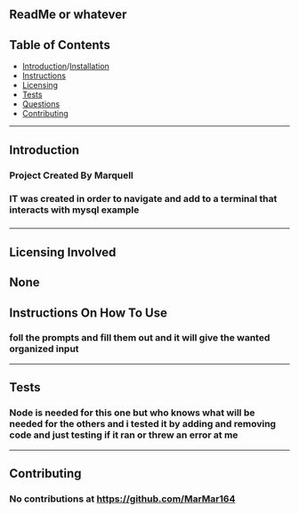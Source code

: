 ReadMe or whatever
---
## Table of Contents
* [Introduction](#Introduction)/[Installation](#Installation)
* [Instructions](#Instructions)
* [Licensing](#Licensing)
* [Tests](#Tests)
* [Questions](#Questions)
* [Contributing](#Contributing)
---
## Introduction
### Project Created By Marquell
### IT was created in order to navigate and add to a terminal that interacts with mysql example    
### 
---
## Licensing Involved
None
---
## Instructions On How To Use 
### foll the prompts and fill them out and it will give the wanted organized input 
---
## Tests
### Node is needed for this one but who knows what will be needed for the others and i tested it by adding and removing code and just testing if it ran or threw an error at me  
---
## Contributing
### No contributions at https://github.com/MarMar164
